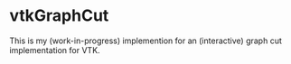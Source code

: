 # vtkGraphCut

This is my (work-in-progress) implemention for an (interactive) graph cut implementation for VTK.
